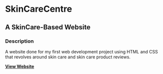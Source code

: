 # SkinCareCentre
## A SkinCare-Based Website

### Description
A website done for my first web development project using HTML and CSS that revolves around skin care and skin care product reviews. 

**<a href = "https://ayshaaljawder.github.io/SkinCareCentre/index.html" target = "_blank"> View Website </a>**

